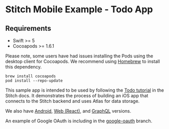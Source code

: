 # Stitch Mobile Example - Todo App

## Requirements

- Swift >= 5
- Cocoapods >= 1.6.1

Please note, some users have had issues installing the Pods using the
desktop client for Cocoapods. We recommend using
[Homebrew](https://brew.sh/) to install this dependency.

```
brew install cocoapods
pod install --repo-update
```

This sample app is intended to be used by following the
[Todo tutorial](https://docs.mongodb.com/stitch/tutorials/todo-overview/) in the
Stitch docs. It demonstrates the process of building an
iOS app that connects to the Stitch backend and uses Atlas for data storage.

We also have [Android](https://github.com/mongodb-university/stitch-tutorial-todo-android),
[Web (React)](https://github.com/mongodb-university/stitch-tutorial-todo-web), and
[GraphQL](https://github.com/mongodb-university/stitch-tutorial-todo-graphql)
versions.

An example of Google OAuth is including in the
[google-oauth](https://github.com/mongodb-university/stitch-tutorial-todo-ios/tree/google-oauth)
branch.
